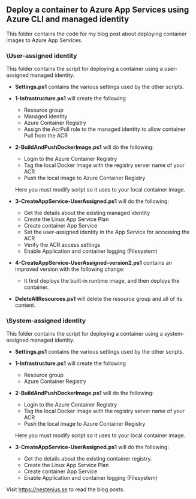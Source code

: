 ## Deploy a container to Azure App Services using Azure CLI and managed identity
This folder contains the code for my blog post about deploying container images to Azure App Services.

### \User-assigned identity
This folder contains the script for deploying a container using a user-assigned managed identity.


* **Settings.ps1** contains the various settings used by the other scripts.
* **1-Infrastructure.ps1** will create the following
  * Resource group
  * Managed identity
  * Azure Container Registry
  * Assign the AcrPull role to the managed identity to allow container Pull from the ACR
* **2-BuildAndPushDockerImage.ps1** will do the following:
  * Login to the Azure Container Registry
  * Tag the local Docker image with the registry server name of your ACR
  * Push the local image to Azure Container Registry  
   
  Here you must modify script so it uses to your local container image.  

* **3-CreateAppService-UserAssigned.ps1** will do the following:
  * Get the details about the existing managed identity
  * Create the Linux App Service Plan
  * Create container App Service
  * Set the user-assigned identity in the App Service for accessing the ACR  
  * Verify the ACR access settings  
  * Enable Application and container logging (Filesystem)
  
* **4-CreateAppService-UserAssigned-version2.ps1** contains an improved version with the following change: 
  * It first deploys the built-in runtime image, and then deploys the container. 

  
*   **DeleteAllResources.ps1** will delete the resource group and all of its content.


### \System-assigned identity
This folder contains the script for deploying a container using a system-assigned managed identity.

* **Settings.ps1** contains the various settings used by the other scripts.
* **1-Infrastructure.ps1** will create the following
  * Resource group
  * Azure Container Registry
* **2-BuildAndPushDockerImage.ps1** will do the following:
  * Login to the Azure Container Registry
  * Tag the local Docker image with the registry server name of your ACR
  * Push the local image to Azure Container Registry  
   
  Here you must modify script so it uses to your local container image.  

* **3-CreateAppService-UserAssigned.ps1** will do the following:
  * Get the details about the existing container registry.
  * Create the Linux App Service Plan
  * Create container App Service
  * Enable Application and container logging (Filesystem)
  

Visit https://nestenius.se to read the blog posts.

